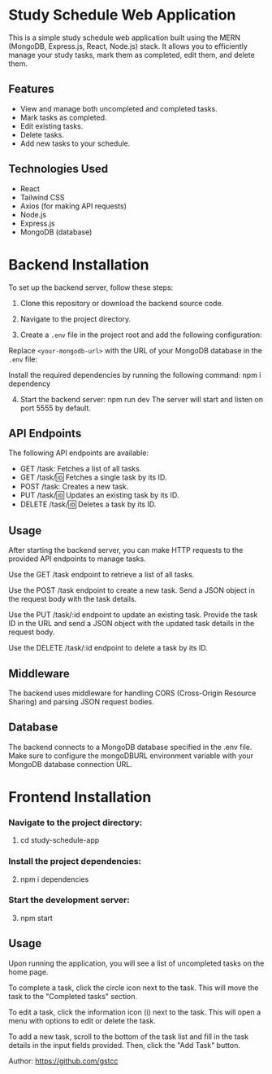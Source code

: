 # Study Schedule Web Application

This is a simple study schedule web application built using the MERN (MongoDB, Express.js, React, Node.js) stack. It allows you to efficiently manage your study tasks, mark them as completed, edit them, and delete them.

## Features

- View and manage both uncompleted and completed tasks.
- Mark tasks as completed.
- Edit existing tasks.
- Delete tasks.
- Add new tasks to your schedule.

## Technologies Used

- React
- Tailwind CSS
- Axios (for making API requests)
- Node.js
- Express.js
- MongoDB (database)

# Backend Installation

To set up the backend server, follow these steps:

1. Clone this repository or download the backend source code.

2. Navigate to the project directory.

3. Create a `.env` file in the project root and add the following configuration:

Replace `<your-mongodb-url>` with the URL of your MongoDB database in the `.env` file:

Install the required dependencies by running the following command:
npm i dependency

4. Start the backend server:
npm run dev
The server will start and listen on port 5555 by default.

 ## API Endpoints
The following API endpoints are available:

- GET /task: Fetches a list of all tasks.
- GET /task/:id: Fetches a single task by its ID.
- POST /task: Creates a new task.
- PUT /task/:id: Updates an existing task by its ID.
- DELETE /task/:id: Deletes a task by its ID.

## Usage
After starting the backend server, you can make HTTP requests to the provided API endpoints to manage tasks.

Use the GET /task endpoint to retrieve a list of all tasks.

Use the POST /task endpoint to create a new task. Send a JSON object in the request body with the task details.

Use the PUT /task/:id endpoint to update an existing task. Provide the task ID in the URL and send a JSON object with the updated task details in the request body.

Use the DELETE /task/:id endpoint to delete a task by its ID.

## Middleware
The backend uses middleware for handling CORS (Cross-Origin Resource Sharing) and parsing JSON request bodies.

## Database
The backend connects to a MongoDB database specified in the .env file. Make sure to configure the mongoDBURL environment variable with your MongoDB database connection URL.

# Frontend Installation
### Navigate to the project directory:
1. cd study-schedule-app
### Install the project dependencies:
2. npm i dependencies
### Start the development server:
3. npm start

## Usage
Upon running the application, you will see a list of uncompleted tasks on the home page.

To complete a task, click the circle icon next to the task. This will move the task to the "Completed tasks" section.

To edit a task, click the information icon (i) next to the task. This will open a menu with options to edit or delete the task.

To add a new task, scroll to the bottom of the task list and fill in the task details in the input fields provided. Then, click the "Add Task" button.

Author:
https://github.com/gstcc